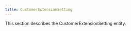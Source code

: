 ```yaml
---
title: CustomerExtensionSetting 
---
```


This section describes the CustomerExtensionSetting entity.
